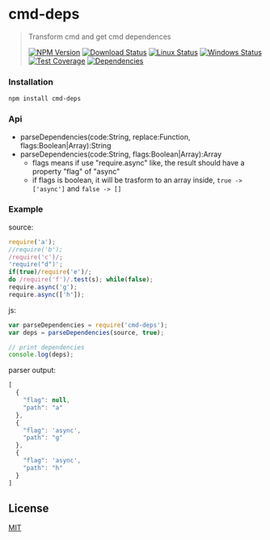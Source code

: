 # cmd-deps

>Transform cmd and get cmd dependences
>
>[![NPM Version][npm-image]][npm-url]
>[![Download Status][download-image]][npm-url]
>[![Linux Status][travis-image]][travis-url]
>[![Windows Status][appveyor-image]][appveyor-url]
>[![Test Coverage][coveralls-image]][coveralls-url]
>[![Dependencies][david-image]][david-url]

### Installation
```
npm install cmd-deps
```

### Api
* parseDependencies(code:String, replace:Function, flags:Boolean|Array):String
* parseDependencies(code:String, flags:Boolean|Array):Array
  * flags means if use "require.async" like, the result should have a property "flag" of "async"
  * if flags is boolean, it will be trasform to an array inside, ```true -> ['async']``` and ```false -> []```

### Example
source:
```js
require('a');
//require('b');
/require('c')/;
'require("d")';
if(true)/require('e')/;
do /require('f')/.test(s); while(false);
require.async('g');
require.async(['h']);
```

js:
```js
var parseDependencies = require('cmd-deps');
var deps = parseDependencies(source, true);

// print dependencies
console.log(deps);
```

parser output:
```js
[
  {
    "flag": null,
    "path": "a"
  },
  {
    "flag": 'async',
    "path": "g"
  },
  {
    "flag": 'async',
    "path": "h"
  }
]
```

## License

[MIT](LICENSE)

[travis-image]: http://img.shields.io/travis/nuintun/cmd-deps.svg?style=flat-square&label=linux
[travis-url]: https://travis-ci.org/nuintun/cmd-deps
[appveyor-image]: https://img.shields.io/appveyor/ci/nuintun/cmd-deps.svg?style=flat-square&label=windows
[appveyor-url]: https://ci.appveyor.com/project/nuintun/cmd-deps
[coveralls-image]: http://img.shields.io/coveralls/nuintun/cmd-deps/master.svg?style=flat-square
[coveralls-url]: https://coveralls.io/r/nuintun/cmd-deps?branch=master
[david-image]: http://img.shields.io/david/nuintun/cmd-deps.svg?style=flat-square
[david-url]: https://david-dm.org/nuintun/cmd-deps
[npm-image]: http://img.shields.io/npm/v/cmd-deps.svg?style=flat-square
[npm-url]: https://www.npmjs.org/package/cmd-deps
[download-image]: http://img.shields.io/npm/dm/cmd-deps.svg?style=flat-square
